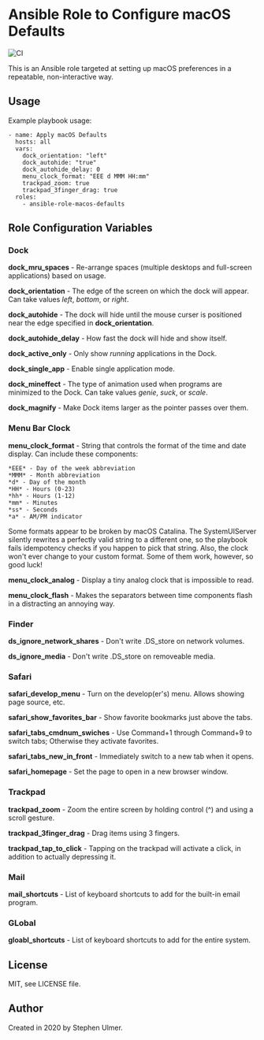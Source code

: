 # Ansible Role to Configure macOS Defaults

![CI](https://github.com/stephenulmer/ansible-role-macos-defaults/workflows/CI/badge.svg)

This is an Ansible role targeted at setting up macOS preferences in a repeatable, non-interactive way.

## Usage

Example playbook usage:

```
- name: Apply macOS Defaults
  hosts: all
  vars:
    dock_orientation: "left"
    dock_autohide: "true"
    dock_autohide_delay: 0
    menu_clock_format: "EEE d MMM HH:mm"
    trackpad_zoom: true
    trackpad_3finger_drag: true
  roles:
    - ansible-role-macos-defaults
```

## Role Configuration Variables

### Dock

**dock_mru_spaces** - Re-arrange spaces (multiple desktops and full-screen applications) based on usage.

**dock_orientation** - The edge of the screen on which the dock will appear. Can take values *left*, *bottom*, or *right*.

**dock_autohide** - The dock will hide until the mouse curser is positioned near the edge specified in **dock_orientation**.

**dock_autohide_delay** - How fast the dock will hide and show itself.

**dock_active_only** - Only show *running* applications in the Dock.

**dock_single_app** - Enable single application mode.

**dock_mineffect** - The type of animation used when programs are minimized to the Dock. Can take values *genie*, *suck*, or *scale*.

**dock_magnify** - Make Dock items larger as the pointer passes over them.


### Menu Bar Clock

**menu_clock_format** - String that controls the format of the time and date display. Can include these components:

    *EEE* - Day of the week abbreviation
    *MMM* - Month abbreviation
    *d* - Day of the month
    *HH* - Hours (0-23)
    *hh* - Hours (1-12)
    *mm* - Minutes
    *ss* - Seconds
    *a* - AM/PM indicator

Some formats appear to be broken by macOS Catalina. The SystemUIServer silently rewrites a perfectly valid string to a different one, so the playbook fails idempotency checks if you happen to pick that string. Also, the clock won't ever change to your custom format. Some of them work, however, so good luck!

**menu_clock_analog** - Display a tiny analog clock that is impossible to read.

**menu_clock_flash** - Makes the separators between time components flash in a distracting an annoying way.


### Finder

**ds_ignore_network_shares** - Don't write .DS_store on network volumes.

**ds_ignore_media** - Don't write .DS_store on removeable media.


### Safari

**safari_develop_menu** - Turn on the develop(er's) menu. Allows showing page source, etc.

**safari_show_favorites_bar** - Show favorite bookmarks just above the tabs.

**safari_tabs_cmdnum_swiches** - Use Command+1 through Command+9 to switch tabs; Otherwise they activate favorites.

**safari_tabs_new_in_front** - Immediately switch to a new tab when it opens.

**safari_homepage** - Set the page to open in a new browser window.


### Trackpad

**trackpad_zoom** - Zoom the entire screen by holding control (^) and using a scroll gesture.

**trackpad_3finger_drag** - Drag items using 3 fingers.

**trackpad_tap_to_click** - Tapping on the trackpad will activate a click, in addition to actually depressing it.


### Mail

**mail_shortcuts** - List of keyboard shortcuts to add for the built-in email program.


### GLobal

**gloabl_shortcuts** - List of keyboard shortcuts to add for the entire system.


## License

MIT, see LICENSE file.


## Author

Created in 2020 by Stephen Ulmer.

